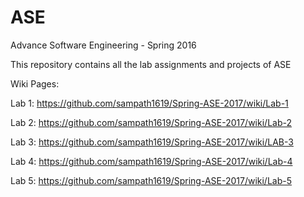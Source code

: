 # ASE
Advance Software Engineering - Spring 2016

This repository contains all the lab assignments and projects of ASE

Wiki Pages:

Lab 1: https://github.com/sampath1619/Spring-ASE-2017/wiki/Lab-1

Lab 2: https://github.com/sampath1619/Spring-ASE-2017/wiki/Lab-2

Lab 3: https://github.com/sampath1619/Spring-ASE-2017/wiki/LAB-3

Lab 4: https://github.com/sampath1619/Spring-ASE-2017/wiki/Lab-4

Lab 5: https://github.com/sampath1619/Spring-ASE-2017/wiki/Lab-5
